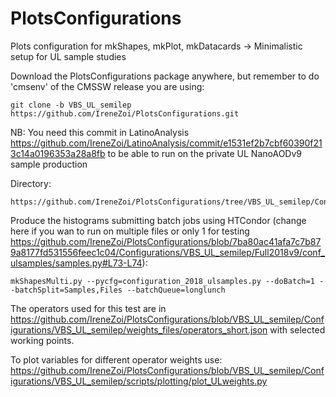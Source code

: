 # PlotsConfigurations
Plots configuration for mkShapes, mkPlot, mkDatacards
-> Minimalistic setup for UL sample studies
    

Download the PlotsConfigurations package anywhere, but remember to do 'cmsenv' of the CMSSW release you are using:

    git clone -b VBS_UL_semilep https://github.com/IreneZoi/PlotsConfigurations.git

NB: You need this commit in LatinoAnalysis https://github.com/IreneZoi/LatinoAnalysis/commit/e1531ef2b7cbf60390f213c14a0196353a28a8fb to be able to run on the private UL NanoAODv9 sample production

Directory:

    https://github.com/IreneZoi/PlotsConfigurations/tree/VBS_UL_semilep/Configurations/VBS_UL_semilep

Produce the histograms submitting batch jobs using HTCondor (change here if you wan to run on multiple files or only 1 for testing   https://github.com/IreneZoi/PlotsConfigurations/blob/7ba80ac41afa7c7b879a8177fd531556feec1c04/Configurations/VBS_UL_semilep/Full2018v9/conf_ulsamples/samples.py#L73-L74): 

    mkShapesMulti.py --pycfg=configuration_2018_ulsamples.py --doBatch=1 --batchSplit=Samples,Files --batchQueue=longlunch


The operators used for this test are in https://github.com/IreneZoi/PlotsConfigurations/blob/VBS_UL_semilep/Configurations/VBS_UL_semilep/weights_files/operators_short.json with selected working points.

To plot variables for different operator weights use: https://github.com/IreneZoi/PlotsConfigurations/blob/VBS_UL_semilep/Configurations/VBS_UL_semilep/scripts/plotting/plot_ULweights.py

